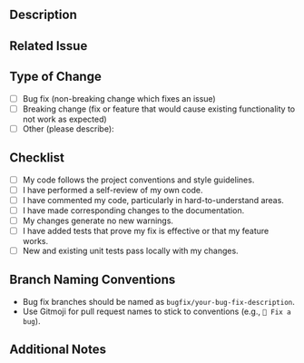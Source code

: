 <!--
### Bug Fix Pull Request Template

Gitmoji Reference Guide (for PR naming):
✨ `:sparkles:` - Add new feature
🐛 `:bug:` - Fix a bug
📝 `:memo:` - Update documentation
💄 `:lipstick:` - Update UI and style files
♻️ `:recycle:` - Refactor code
⚡️ `:zap:` - Improve performance
🔥 `:fire:` - Remove code or files
🔒 `:lock:` - Improve security
⬆️ `:arrow_up:` - Update dependencies
⬇️ `:arrow_down:` - Downgrade dependencies
🔧 `:wrench:` - Fix configuration files
📈 `:chart_with_upwards_trend:` - Add analytics or track code
💚 `:green_heart:` - Fix CI build issues
✅ `:white_check_mark:` - Add tests
🔨 `:hammer:` - Add or update development scripts
🚑 `:ambulance:` - Critical hotfix
-->

## Description
<!-- Please include a summary of the changes and the related issue. -->

## Related Issue
<!-- If this PR fixes an issue, please link to the issue here. -->

## Type of Change

- [ ] Bug fix (non-breaking change which fixes an issue)
- [ ] Breaking change (fix or feature that would cause existing functionality to not work as expected)
- [ ] Other (please describe):

## Checklist

- [ ] My code follows the project conventions and style guidelines.
- [ ] I have performed a self-review of my own code.
- [ ] I have commented my code, particularly in hard-to-understand areas.
- [ ] I have made corresponding changes to the documentation.
- [ ] My changes generate no new warnings.
- [ ] I have added tests that prove my fix is effective or that my feature works.
- [ ] New and existing unit tests pass locally with my changes.

## Branch Naming Conventions

- Bug fix branches should be named as `bugfix/your-bug-fix-description`.
- Use Gitmoji for pull request names to stick to conventions (e.g., `🐛 Fix a bug`).

## Additional Notes
<!-- Any additional information or context about the PR. -->